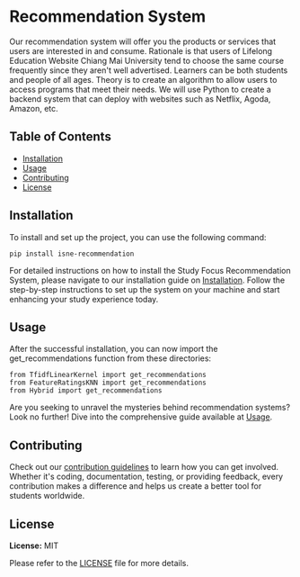 # Recommendation System

Our recommendation system will offer you the products or services that users are interested in and consume. Rationale is that users of Lifelong Education Website Chiang Mai University tend to choose the same course frequently since they aren't well advertised. Learners can be both students and people of all ages. Theory is to create an algorithm to allow users to access programs that meet their needs. We will use Python to create a backend system that can deploy with websites such as Netflix, Agoda, Amazon, etc.

## Table of Contents

- [Installation](#installation)
- [Usage](#usage)
- [Contributing](#contributing)
- [License](#license)

## Installation

To install and set up the project, you can use the following command:
```
pip install isne-recommendation
```

For detailed instructions on how to install the Study Focus Recommendation System, please navigate to our installation guide on [Installation](https://isne-recommendation.gitbook.io/recommendation-system/installation). Follow the step-by-step instructions to set up the system on your machine and start enhancing your study experience today.

## Usage

After the successful installation, you can now import the get_recommendations function from these directories:

```
from TfidfLinearKernel import get_recommendations
from FeatureRatingsKNN import get_recommendations
from Hybrid import get_recommendations
```

Are you seeking to unravel the mysteries behind recommendation systems? Look no further! Dive into the comprehensive guide available at [Usage](https://isne-recommendation.gitbook.io/recommendation-system/).

## Contributing

Check out our [contribution guidelines](https://isne-recommendation.gitbook.io/recommendation-system/contributing) to learn how you can get involved. Whether it's coding, documentation, testing, or providing feedback, every contribution makes a difference and helps us create a better tool for students worldwide.

## License

**License:** MIT

Please refer to the [LICENSE](LICENSE) file for more details.
